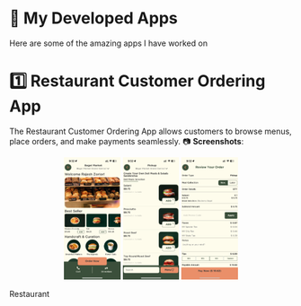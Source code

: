 # 📱 My Developed Apps

 Here are some of the amazing apps I have worked on

# 1️⃣ Restaurant Customer Ordering App
The Restaurant Customer Ordering App allows customers to browse menus, place orders, and make payments seamlessly. 
📷 **Screenshots**:  
<p align="center">
  <img src="https://github.com/rajeshgondaliya/Apps_Intro/blob/main/Apps/Customer%20App/1.PNG?raw=true" width="20%" />
  <img src="https://github.com/rajeshgondaliya/Apps_Intro/blob/main/Apps/Customer%20App/2.PNG?raw=true" width="20%" />
  <img src="https://github.com/rajeshgondaliya/Apps_Intro/blob/main/Apps/Customer%20App/3.PNG?raw=true" width="20%" />
</p>
Restaurant

